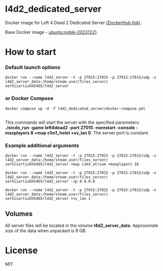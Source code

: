 # l4d2_dedicated_server

Docker image for Left 4 Dead 2 Dedicated Server [(DockerHub link)](https://hub.docker.com/r/serhiiartiukh5465/l4d2_dedicated_server).

Base Docker image - [ubuntu:noble-20231221](https://hub.docker.com/layers/library/ubuntu/noble-20231221/images/sha256-145bacc9db29ff9c9c021284e5b7b22f1193fc38556c578250c926cf3c883a13?context=explore).

#  How to start
### Default launch options
```
docker run --name l4d2_server -t -p 27015:27015 -p 27015:27015/udp -v l4d2_server_data:/home/steam_user/files_server/ serhiiartiukh5465/l4d2_server
```
### or Docker Compose
```
docker compose up -d -f l4d2_dedicated_server/docker-compose.yml
```
## 
This commands will start the server with the specified parameters: 
**./srcds_run -game left4dead2 -port 27015 -norestart -console -maxplayers 8 +map c1m1_hotel +sv_lan 0**. The server port is constant.

### Example additional arguments
```
docker run --name l4d2_server -t -p 27015:27015 -p 27015:27015/udp -v l4d2_server_data:/home/steam_user/files_server/ serhiiartiukh5465/l4d2_server +map c1m4_atrium +maxplayers 16 

docker run --name l4d2_server -t -p 27015:27015 -p 27015:27015/udp -v l4d2_server_data:/home/steam_user/files_server/ serhiiartiukh5465/l4d2_server -ip 0.0.0.0

docker run --name l4d2_server -t -p 27015:27015 -p 27015:27015/udp -v l4d2_server_data:/home/steam_user/files_server/ serhiiartiukh5465/l4d2_server +sv_lan 1 

```

## Volumes
All server files will be located in the volume **l4d2_server_data**. Approximate size of the data when unpacked is 9 GB.

# License
MIT